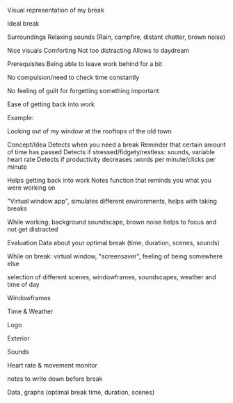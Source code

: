 Visual representation of my break


Ideal break

Surroundings
Relaxing sounds
(Rain, campfire, distant 
chatter, brown noise)

Nice visuals
Comforting
Not too distracting
Allows to daydream 

Prerequisites
Being able to leave
work behind for a bit

No compulsion/need to 
check time constantly

No feeling of guilt for
forgetting something
important

Ease of getting
back into work

Example:

Looking out of my window
at the rooftops of the old town

Concept/Idea 
Detects when you need a break
Reminder that certain amount of time has passed
Detects if stressed/fidgety/restless: sounds, variable heart rate
Detects if productivity decreases :words per minute/clicks per minute

Helps getting back into work
Notes function that reminds you what you were working on

"Virtual window app", simulates different environments, helps with taking breaks

While working:
background soundscape, brown noise 
helps to focus and not get distracted

Evaluation
Data about your optimal break
(time, duration, scenes, sounds)

While on break:
virtual window, "screensaver", feeling of being somewhere else

selection of different scenes, windowframes, 
soundscapes, weather and time of day


Windowframes

Time & Weather

Logo

Exterior

Sounds

Heart rate & movement monitor

notes to write down before break

Data, graphs (optimal break time, duration, scenes)